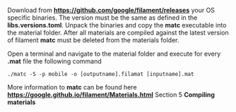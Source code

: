 Download from **https://github.com/google/filament/releases** your OS specific binaries. The version must be the same as defined in the **libs.versions.toml**.
Unpack the binaries and copy the **matc** executable into the material folder. After all materials are compiled against the latest version of filament **matc** must be deleted from the materials folder.

Open a terminal and navigate to the material folder and execute for every **.mat** file the following command

`./matc -S -p mobile -o [outputname].filamat [inputname].mat`

More information to **matc** can be found here **https://google.github.io/filament/Materials.html** Section 5 **Compiling materials** 

